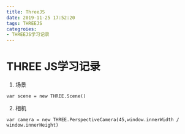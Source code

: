 ```yaml
---
title: ThreeJS
date: 2019-11-25 17:52:20
tags: THREEJS
categroies: 
- THREEJS学习记录
---
```

# THREE JS学习记录
1. 场景
```
var scene = new THREE.Scene()
```
2. 相机
```
var camera = new THREE.PerspectiveCamera(45,window.innerWidth / window.innerHeight)
```

